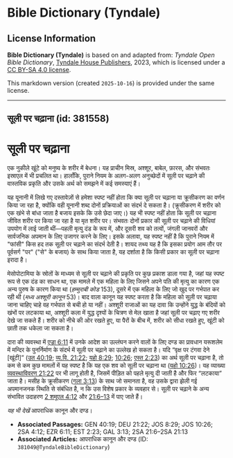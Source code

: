 # Bible Dictionary (Tyndale)

## License Information

**Bible Dictionary (Tyndale)** is based on and adapted from: _Tyndale Open Bible Dictionary_, [Tyndale House Publishers](https://tyndaleopenresources.com/), 2023, which is licensed under a [CC BY-SA 4.0 license](https://creativecommons.org/licenses/by-sa/4.0/legalcode.en).

This markdown version (created `2025-10-16`) is provided under the same license.



--------------------------------

## सूली पर चढ़ाना (id: 381558)

सूली पर चढ़ाना
=============

एक नुकीले खूंटे को मनुष्य के शरीर में बेधना। यह प्राचीन मिस्र, अश्शूर, बाबेल, फ़ारस, और संभवतः इस्राएल में भी प्रचलित था। हालाँकि, पुराने नियम के अलग\-अलग अनुच्छेदों में सूली पर चढ़ाने की वास्तविक प्रकृति और उसके अर्थ को समझने में कई समस्याएं हैं।

यह यूनानी में लिखे गए दस्तावेज़ों से हमेशा स्पष्ट नहीं होता कि क्या सूली पर चढ़ाना या क्रूसीकरण का वर्णन किया जा रहा है, क्योंकि वही यूनानी शब्द दोनों प्रक्रियाओं का संदर्भ दे सकता है। (क्रूसीकरण में शरीर को एक खंभे से बांधा जाता है बजाय इसके कि उसे छेदा जाए।) यह भी स्पष्ट नहीं होता कि सूली पर चढ़ाना जीवित शरीर पर किया जा रहा है या मृत शरीर पर। संभवतः दोनों प्रकार की सूली पर चढ़ाने की विधियां उपयोग में लाई जाती थीं—पहली मृत्यु दंड के रूप में, और दूसरी शव को तत्वों, जंगली जानवरों और सार्वजनिक अपमान के लिए उजागर करने के लिए। इसके अलावा, यह स्पष्ट नहीं है कि पुराने नियम में "फांसी" किस हद तक सूली पर चढ़ाने का संदर्भ देती है। शायद तथ्य यह है कि इसका प्रयोग आम तौर पर पूर्वसर्ग "पर" ("से" के बजाय) के साथ किया जाता है, यह दर्शाता है कि किसी प्रकार का सूली पर चढ़ाना इरादा है।

मेसोपोटामिया के स्रोतों के माध्यम से सूली पर चढ़ाने की प्रकृति पर कुछ प्रकाश डाला गया है, जहां यह स्पष्ट रूप से एक दंड का साधन था, एक मामले में एक महिला के लिए जिसने अपने पति की मृत्यु का कारण एक अन्य पुरुष के कारण किया था (*हम्मुराबी कोड* 153\), दूसरे में एक महिला के लिए जो खुद पर गर्भपात कर रही थी (*मध्य अश्शूरी कानून* 53\)। बाद वाला कानून यह स्पष्ट करता है कि महिला को सूली पर चढ़ाया जाना चाहिए चाहे वह गर्भपात से बची हो या नहीं। अश्शूरी राजाओं का यह दावा कि उन्होंने युद्ध के बंदियों को खंभों पर लटकाया था, अश्शूरी कला में युद्ध दृश्यों के चित्रण से मेल खाता है जहां सूली पर चढ़ाए गए शरीर देखे जा सकते हैं। शरीर को नीचे की ओर रखते हुए, या पैरों के बीच में, शरीर को सीधा रखते हुए, खूंटी को छाती तक धकेला जा सकता है।

दारा की व्यवस्था में [एज्रा 6:11](https://ref.ly/Ezra6:11) में उनके आदेश का उल्लंघन करने वालों के लिए दण्ड का प्रावधान यरूशलेम में मन्दिर के पुनर्निर्माण के संदर्भ में सूली पर चढ़ाने का उल्लेख हो सकता है। यदि “वृक्ष पर टंगवा देने \[खूंटी]” ([उत 40:19](https://ref.ly/Gen40:19); [व्य.वि. 21:22](https://ref.ly/Deut21:22); [यहो 8:29](https://ref.ly/Josh8:29); [10:26](https://ref.ly/Josh10:26); [एस्त 2:23](https://ref.ly/Esth2:23)) का अर्थ सूली पर चढ़ाना है, तो कम से कम कुछ मामलों में यह स्पष्ट है कि यह एक शव को सूली पर चढ़ाना था ([यहो 10:26](https://ref.ly/Josh10:26))। यह व्याख्या [व्यवस्थाविवरण 21:22](https://ref.ly/Deut21:22) पर भी लागू होती है, जिसमें पीड़ित को पहले मृत्यु दी जाती है और फिर “लटकाया” जाता है। मसीह के क्रूसीकरण ([गला 3:13](https://ref.ly/Gal3:13)) के साथ जो समानता है, वह उसके द्वारा झेली गई अपमानजनक स्थिति से संबंधित है, न कि उस विशेष प्रकार के व्यवहार से। सूली पर चढ़ाने के अन्य संभावित उदाहरण [2 शमूएल 4:12](https://ref.ly/2Sam4:12) और [21:6–13](https://ref.ly/2Sam21:6-2Sam21:13) में पाए जाते हैं।

*यह भी देखें* आपराधिक कानून और दण्ड।

* **Associated Passages:** GEN 40:19; DEU 21:22; JOS 8:29; JOS 10:26; 2SA 4:12; EZR 6:11; EST 2:23; GAL 3:13; 2SA 21:6–2SA 21:13
* **Associated Articles:** आपराधिक कानून और दण्ड (ID: `381049@TyndaleBibleDictionary`)

